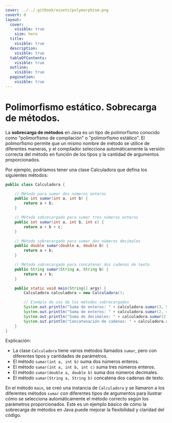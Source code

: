 ```yaml
---
cover: ../../.gitbook/assets/polymorphism.png
coverY: 0
layout:
  cover:
    visible: true
    size: hero
  title:
    visible: true
  description:
    visible: true
  tableOfContents:
    visible: true
  outline:
    visible: true
  pagination:
    visible: true
---
```


# Polimorfismo estático. Sobrecarga de métodos.

La **sobrecarga de métodos** en Java es un tipo de polimorfismo conocido como "polimorfismo de compilación" o "polimorfismo estático". El polimorfismo permite que un mismo nombre de método se utilice de diferentes maneras, y el compilador selecciona automáticamente la versión correcta del método en función de los tipos y la cantidad de argumentos proporcionados.

Por ejemplo, podríamos tener una clase Calculadora que defina los siguientes métodos:

```java
public class Calculadora {

    // Método para sumar dos números enteros
    public int sumar(int a, int b) {
        return a + b;
    }

    // Método sobrecargado para sumar tres números enteros
    public int sumar(int a, int b, int c) {
        return a + b + c;
    }

    // Método sobrecargado para sumar dos números decimales
    public double sumar(double a, double b) {
        return a + b;
    }

    // Método sobrecargado para concatenar dos cadenas de texto
    public String sumar(String a, String b) {
        return a + b;
    }

    public static void main(String[] args) {
        Calculadora calculadora = new Calculadora();

        // Ejemplo de uso de los métodos sobrecargados
        System.out.println("Suma de enteros: " + calculadora.sumar(3, 5));
        System.out.println("Suma de enteros: " + calculadora.sumar(2, 4, 6));
        System.out.println("Suma de decimales: " + calculadora.sumar(2.5, 3.5));
        System.out.println("Concatenación de cadenas: " + calculadora.sumar("Hola", " Mundo"));
    }
}
```

Explicación:

* La clase `Calculadora` tiene varios métodos llamados `sumar`, pero con diferentes tipos y cantidades de parámetros.
* El método `sumar(int a, int b)` suma dos números enteros.
* El método `sumar(int a, int b, int c)` suma tres números enteros.
* El método `sumar(double a, double b)` suma dos números decimales.
* El método `sumar(String a, String b)` concatena dos cadenas de texto.

En el método `main`, se creó una instancia de `Calculadora` y se llamaron a los diferentes métodos `sumar` con diferentes tipos de argumentos para ilustrar cómo se selecciona automáticamente el método correcto según los parámetros proporcionados. Este es un ejemplo básico de cómo la sobrecarga de métodos en Java puede mejorar la flexibilidad y claridad del código.
